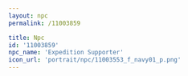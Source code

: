 ```yaml
---
layout: npc
permalink: /11003859

title: Npc
id: '11003859'
npc_name: 'Expedition Supporter'
icon_url: 'portrait/npc/11003553_f_navy01_p.png'
---
```

